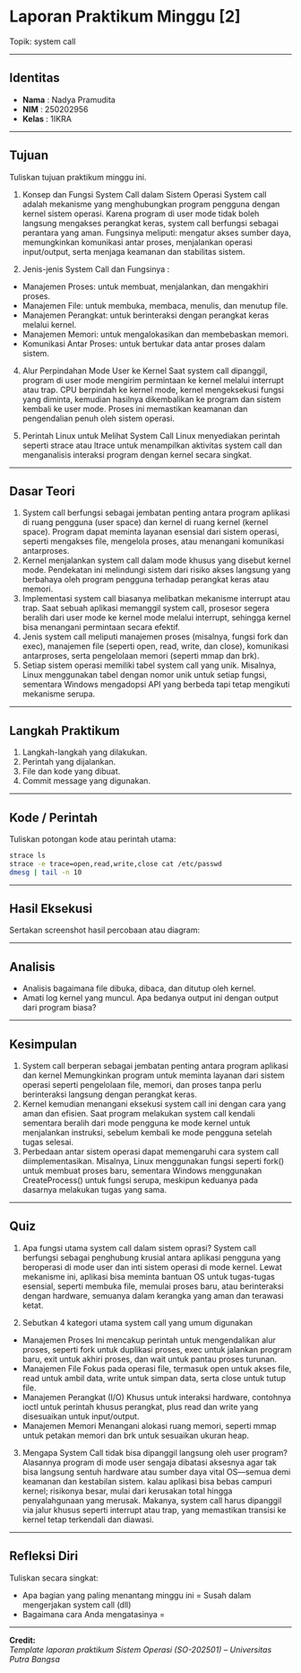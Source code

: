 
# Laporan Praktikum Minggu [2]
Topik: system call

---

## Identitas
- **Nama**  : Nadya Pramudita
- **NIM**   : 250202956
- **Kelas** : 1IKRA

---

## Tujuan
Tuliskan tujuan praktikum minggu ini.  

1. Konsep dan Fungsi System Call dalam Sistem Operasi
System call adalah mekanisme yang menghubungkan program pengguna dengan kernel sistem operasi. Karena program di user mode tidak boleh langsung mengakses perangkat keras, system call berfungsi sebagai perantara yang aman.
Fungsinya meliputi: mengatur akses sumber daya, memungkinkan komunikasi antar proses, menjalankan operasi input/output, serta menjaga keamanan dan stabilitas sistem.

2. Jenis-jenis System Call dan Fungsinya :
- Manajemen Proses: untuk membuat, menjalankan, dan mengakhiri proses.
- Manajemen File: untuk membuka, membaca, menulis, dan menutup file.
- Manajemen Perangkat: untuk berinteraksi dengan perangkat keras melalui kernel.
- Manajemen Memori: untuk mengalokasikan dan membebaskan memori.
- Komunikasi Antar Proses: untuk bertukar data antar proses dalam sistem.

4. Alur Perpindahan Mode User ke Kernel
Saat system call dipanggil, program di user mode mengirim permintaan ke kernel melalui interrupt atau trap. CPU berpindah ke kernel mode, kernel mengeksekusi fungsi yang diminta, kemudian hasilnya dikembalikan ke program dan sistem kembali ke user mode.
Proses ini memastikan keamanan dan pengendalian penuh oleh sistem operasi.

5. Perintah Linux untuk Melihat System Call
Linux menyediakan perintah seperti strace atau ltrace untuk menampilkan aktivitas system call dan menganalisis interaksi program dengan kernel secara singkat.


---

## Dasar Teori
1.	System call berfungsi sebagai jembatan penting antara program aplikasi di ruang pengguna (user space) dan kernel di ruang kernel (kernel space). 
Program dapat meminta layanan esensial dari sistem operasi, seperti mengakses file, mengelola proses, atau menangani komunikasi antarproses.
2.	Kernel menjalankan system call dalam mode khusus yang disebut kernel mode.
Pendekatan ini melindungi sistem dari risiko akses langsung yang berbahaya oleh program pengguna terhadap perangkat keras atau memori.
3.	Implementasi system call biasanya melibatkan mekanisme interrupt atau trap. Saat sebuah aplikasi memanggil system call, prosesor segera beralih dari user mode ke kernel mode melalui interrupt, sehingga kernel bisa menangani permintaan secara efektif.
4.	Jenis system call meliputi manajemen proses (misalnya, fungsi fork dan exec), manajemen file (seperti open, read, write, dan close), komunikasi antarproses, serta pengelolaan memori (seperti mmap dan brk).
5.	Setiap sistem operasi memiliki tabel system call yang unik. Misalnya, Linux menggunakan tabel dengan nomor unik untuk setiap fungsi, sementara Windows mengadopsi API yang berbeda tapi tetap mengikuti mekanisme serupa. 

---

## Langkah Praktikum
1. Langkah-langkah yang dilakukan.  
2. Perintah yang dijalankan.  
3. File dan kode yang dibuat.  
4. Commit message yang digunakan.

---

## Kode / Perintah
Tuliskan potongan kode atau perintah utama:
```bash
strace ls
strace -e trace=open,read,write,close cat /etc/passwd
dmesg | tail -n 10
```

---

## Hasil Eksekusi
Sertakan screenshot hasil percobaan atau diagram:

---

## Analisis
- Analisis bagaimana file dibuka, dibaca, dan ditutup oleh kernel.
- Amati log kernel yang muncul. Apa bedanya output ini dengan output dari program biasa?

---

## Kesimpulan
1.	System call berperan sebagai jembatan penting antara program aplikasi dan kernel
Memungkinkan program untuk meminta layanan dari sistem operasi seperti pengelolaan file, memori, dan proses tanpa perlu berinteraksi langsung dengan perangkat keras.
2.	Kernel kemudian menangani eksekusi system call ini dengan cara yang aman dan efisien.
Saat program melakukan system call kendali sementara beralih dari mode pengguna ke mode kernel untuk menjalankan instruksi, sebelum kembali ke mode pengguna setelah tugas selesai.
3. Perbedaan antar sistem operasi dapat memengaruhi cara system call diimplementasikan.
Misalnya, Linux menggunakan fungsi seperti fork() untuk membuat proses baru, sementara Windows menggunakan CreateProcess() untuk fungsi serupa, meskipun keduanya pada dasarnya melakukan tugas yang sama.

---

## Quiz
1. Apa fungsi utama system call dalam sistem oprasi?
   System call berfungsi sebagai penghubung krusial antara aplikasi pengguna yang beroperasi di mode user dan inti sistem operasi di mode kernel. Lewat mekanisme ini, aplikasi bisa meminta bantuan OS untuk tugas-tugas esensial, seperti membuka file, memulai proses baru, atau berinteraksi dengan hardware, semuanya dalam kerangka yang aman dan terawasi ketat.

2. Sebutkan 4 kategori utama system call yang umum digunakan
- Manajemen Proses
Ini mencakup perintah untuk mengendalikan alur proses, seperti fork untuk duplikasi proses, exec untuk jalankan program baru, exit untuk akhiri proses, dan wait untuk pantau proses turunan.
- Manajemen File
Fokus pada operasi file, termasuk open untuk akses file, read untuk ambil data, write untuk simpan data, serta close untuk tutup file.
- Manajemen Perangkat (I/O)
Khusus untuk interaksi hardware, contohnya ioctl untuk perintah khusus perangkat, plus read dan write yang disesuaikan untuk input/output.
- Manajemen Memori
Menangani alokasi ruang memori, seperti mmap untuk petakan memori dan brk untuk sesuaikan ukuran heap.
  
3. Mengapa System Call tidak bisa dipanggil langsung oleh user program?
   Alasannya program di mode user sengaja dibatasi aksesnya agar tak bisa langsung sentuh hardware atau sumber daya vital OS—semua demi keamanan dan kestabilan sistem. kalau aplikasi bisa bebas campuri kernel; risikonya besar, mulai dari kerusakan total hingga penyalahgunaan yang merusak. Makanya, system call harus dipanggil via jalur khusus seperti interrupt atau trap, yang memastikan transisi ke kernel tetap terkendali dan diawasi. 

---

## Refleksi Diri
Tuliskan secara singkat:
- Apa bagian yang paling menantang minggu ini = Susah dalam mengerjakan system call (dll)
- Bagaimana cara Anda mengatasinya = 

---

**Credit:**  
_Template laporan praktikum Sistem Operasi (SO-202501) – Universitas Putra Bangsa_
